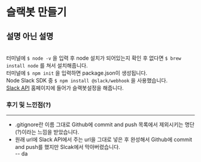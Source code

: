 슬랙봇 만들기
===========
설명 아닌 설명
------------
<br>터미널에 ```$ node -v``` 을 입력 후 node 설치가 되어있는지 확인 후 없다면 ```$ brew install node``` 를 쳐서 설치해줍니다.<br>
터미널에 ```$ npm init``` 을 입력하면 package.json이 생성됩니다.<br>
Node Slack SDK 중 ```$ npm install @slack/webhook``` 을 사용했습니다.<br>
[Slack API](https://api.slack.com) 홈페이지에 들어가 슬랙봇설정을 해줍니다.
### 후기 및 느낀점(?)
- - -
- .gitignore란 이름 그대로 Github에 commit and push 목록에서 제외시키는 명단(?)이라는 느낌을 받았습니다.<br>
- 원래 url에 Slack API에서 주는 url을 그대로 넣은 후 완성해서 Github에 commit and push를 했지만 Slcak에서 막아버렸습니다.<br>
-- da
